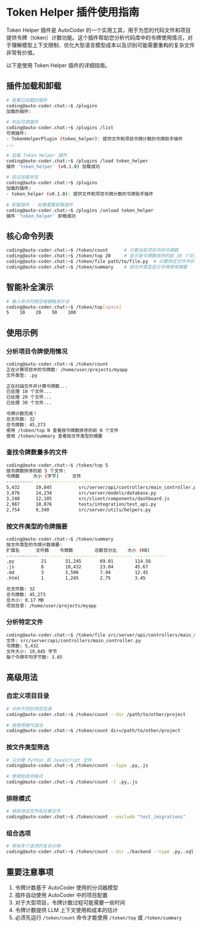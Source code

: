# Token Helper 插件使用指南

Token Helper 插件是 AutoCoder 的一个实用工具，用于为您的代码文件和项目提供令牌（token）计数功能。这个插件帮助您分析代码库中的令牌使用情况，对于理解模型上下文限制、优化大型语言模型成本以及识别可能需要重构的复杂文件非常有价值。

以下是使用 Token Helper 插件的详细指南。

## 插件加载和卸载

```bash
# 查看已加载的插件
coding@auto-coder.chat:~$ /plugins
加载的插件:

# 列出可用插件
coding@auto-coder.chat:~$ /plugins /list
可用插件:
- TokenHelperPlugin (token_helper): 提供文件和项目令牌计数的令牌助手插件
...

# 加载 Token Helper 插件
coding@auto-coder.chat:~$ /plugins /load token_helper
插件 'token_helper' (v0.1.0) 加载成功

# 验证加载状态
coding@auto-coder.chat:~$ /plugins
加载的插件:
- token_helper (v0.1.0): 提供文件和项目令牌计数的令牌助手插件

# 卸载插件 - 如果需要卸载插件
coding@auto-coder.chat:~$ /plugins /unload token_helper
插件 'token_helper' 卸载成功
```

## 核心命令列表

```bash
coding@auto-coder.chat:~$ /token/count      # 计算当前项目中的令牌数
coding@auto-coder.chat:~$ /token/top 20     # 显示按令牌数排序的前 20 个文件
coding@auto-coder.chat:~$ /token/file path/to/file.py  # 计算特定文件中的令牌数
coding@auto-coder.chat:~$ /token/summary    # 按文件类型显示令牌使用摘要
```

## 智能补全演示

```bash
# 输入命令时按空格键触发补全
coding@auto-coder.chat:~$ /token/top[space]
5    10    20    50    100
```

## 使用示例

### 分析项目令牌使用情况

```bash
coding@auto-coder.chat:~$ /token/count
正在计算项目中的令牌数: /home/user/projects/myapp
文件类型: .py

正在扫描文件并计算令牌数...
已处理 10 个文件...
已处理 20 个文件...
已处理 30 个文件...

令牌计数完成！
总文件数: 32
总令牌数: 45,273
使用 /token/top N 查看按令牌数排序的前 N 个文件
使用 /token/summary 查看按文件类型的摘要
```

### 查找令牌数量多的文件

```bash
coding@auto-coder.chat:~$ /token/top 5
按令牌数排序的前 5 个文件:
令牌数     大小 (字节)     文件
---------- --------------- --------------------------------------------------
5,432      19,845          src/server/api/controllers/main_controller.py
3,876      14,234          src/server/models/database.py
3,240      12,105          src/client/components/dashboard.js
2,987      10,876          tests/integration/test_api.py
2,754      9,340           src/server/utils/helpers.py
```

### 按文件类型的令牌摘要

```bash
coding@auto-coder.chat:~$ /token/summary
按文件类型的令牌计数摘要:
扩展名      文件数    令牌数        总数百分比    大小 (KB)    
------------ -------- ------------ ------------ ------------
.py          21       31,245       69.01        114.56      
.js          8        10,432       23.04        45.67       
.md          3        3,596        7.94         12.45       
.html        1        1,245        2.75         3.45        

总文件数: 32
总令牌数: 45,273
总大小: 0.17 MB
项目目录: /home/user/projects/myapp
```

### 分析特定文件

```bash
coding@auto-coder.chat:~$ /token/file src/server/api/controllers/main_controller.py
文件: src/server/api/controllers/main_controller.py
令牌数: 5,432
文件大小: 19,845 字节
每个令牌平均字节数: 3.65
```

## 高级用法

### 自定义项目目录

```bash
# 分析不同的项目目录
coding@auto-coder.chat:~$ /token/count --dir /path/to/other/project

# 或使用替代语法
coding@auto-coder.chat:~$ /token/count dir=/path/to/other/project
```

### 按文件类型筛选

```bash
# 只计算 Python 和 JavaScript 文件
coding@auto-coder.chat:~$ /token/count --type .py,.js

# 使用短选项格式
coding@auto-coder.chat:~$ /token/count -t .py,.js
```

### 排除模式

```bash
# 排除测试文件和迁移文件
coding@auto-coder.chat:~$ /token/count --exclude "test_|migrations"
```

### 组合选项

```bash
# 带有多个选项的复杂示例
coding@auto-coder.chat:~$ /token/count --dir ./backend --type .py,.sql --exclude "test_|migrations|__pycache__"
```

## 重要注意事项

1. 令牌计数基于 AutoCoder 使用的分词器模型
2. 插件自动使用 AutoCoder 中的项目配置
3. 对于大型项目，令牌计数过程可能需要一些时间
4. 令牌计数提供 LLM 上下文使用和成本的估计
5. 必须先运行 `/token/count` 命令才能使用 `/token/top` 或 `/token/summary`

